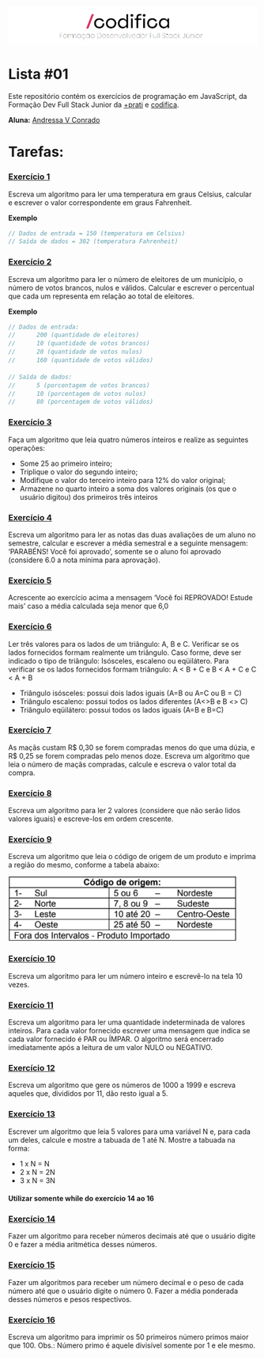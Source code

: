 ![Logo](./img/img.png)

# Lista #01

Este repositório contém os exercícios de programação em JavaScript, da Formação Dev Full Stack Junior da [+prati](https://www.maisprati.com.br/) e [codifica](https://www.codificaedu.com.br/).

**Aluna:** [Andressa V Conrado](https://www.github.com/Andressavcon)

# Tarefas:

### [Exercício 1](./exercicios/exercicio1.js)

Escreva um algoritmo para ler uma temperatura em graus Celsius, calcular e escrever o valor correspondente em graus Fahrenheit.

**Exemplo**

```javascript
// Dados de entrada = 150 (temperatura em Celsius)
// Saída de dados = 302 (temperatura Fahrenheit)
```

### [Exercício 2](./exercicios/exercicio2.js)

Escreva um algoritmo para ler o número de eleitores de um município, o número de votos brancos, nulos e válidos. Calcular e escrever o percentual que cada um representa em relação ao total de eleitores.

**Exemplo**

```javascript
// Dados de entrada:
//      200 (quantidade de eleitores)
//      10 (quantidade de votos brancos)
//      20 (quantidade de votos nulos)
//      160 (quantidade de votos válidos)

// Saída de dados:
//      5 (porcentagem de votos brancos)
//      10 (porcentagem de votos nulos)
//      80 (porcentagem de votos válidos)
```

### [Exercício 3](./exercicios/exercicio3.js)

Faça um algoritmo que leia quatro números inteiros e realize as seguintes operações:

- Some 25 ao primeiro inteiro;
- Triplique o valor do segundo inteiro;
- Modifique o valor do terceiro inteiro para 12% do valor original;
- Armazene no quarto inteiro a soma dos valores originais (os que o usuário digitou) dos primeiros três inteiros

### [Exercício 4](./exercicios/exercicio4.js)

Escreva um algoritmo para ler as notas das duas avaliações de um aluno no semestre, calcular e escrever a média semestral e a seguinte mensagem: ‘PARABÉNS! Você foi aprovado’, somente se o aluno foi aprovado (considere 6.0 a nota mínima para aprovação).

### [Exercício 5](./exercicios/exercicio5.js)

Acrescente ao exercício acima a mensagem ‘Você foi REPROVADO! Estude mais’ caso a média calculada seja menor que 6,0

### [Exercício 6](./exercicios/exercicio6.js)

Ler três valores para os lados de um triângulo: A, B e C. Verificar se os lados fornecidos formam realmente um triângulo. Caso forme, deve ser indicado o tipo de triângulo: Isósceles, escaleno ou eqüilátero. Para verificar se os lados fornecidos formam triângulo: A < B + C e B < A + C e C < A + B

- Triângulo isósceles: possui dois lados iguais (A=B ou A=C ou B = C)
- Triângulo escaleno: possui todos os lados diferentes (A<>B e B <> C)
- Triângulo eqüilátero: possui todos os lados iguais (A=B e B=C)

### [Exercício 7](./exercicios/exercicio7.js)

As maçãs custam R$ 0,30 se forem compradas menos do que uma dúzia, e R$ 0,25 se forem compradas pelo menos doze. Escreva um algoritmo que leia o número de maçãs compradas, calcule e escreva o valor total da compra.

### [Exercício 8](./exercicios/exercicio8.js)

Escreva um algoritmo para ler 2 valores (considere que não serão lidos valores iguais) e escreve-los em ordem crescente.

### [Exercício 9](./exercicios/exercicio9.js)

Escreva um algoritmo que leia o código de origem de um produto e imprima a região do mesmo, conforme a tabela abaixo:

![Tabela](./img/ex9.png)

### [Exercício 10](./exercicios/exercicio10.js)

Escreva um algoritmo para ler um número inteiro e escrevê-lo na tela 10 vezes.

### [Exercício 11](./exercicios/exercicio11.js)

Escreva um algoritmo para ler uma quantidade indeterminada de valores inteiros. Para cada valor fornecido escrever uma mensagem que indica se cada valor fornecido é PAR ou ÍMPAR. O algoritmo será encerrado imediatamente após a leitura de um valor NULO ou NEGATIVO.

### [Exercício 12](./exercicios/exercicio12.js)

Escreva um algoritmo que gere os números de 1000 a 1999 e escreva aqueles que, divididos por 11, dão resto igual a 5.

### [Exercício 13](./exercicios/exercicio13.js)

Escrever um algoritmo que leia 5 valores para uma variável N e, para cada um deles, calcule e mostre a tabuada de 1 até N. Mostre a tabuada na forma:

- 1 x N = N
- 2 x N = 2N
- 3 x N = 3N

#### Utilizar somente while do exercício 14 ao 16

### [Exercício 14](./exercicios/exercicio14.js)

Fazer um algoritmo para receber números decimais até que o usuário digite 0 e fazer a média aritmética desses números.

### [Exercício 15](./exercicios/exercicio15.js)

Fazer um algoritmos para receber um número decimal e o peso de cada número até que o usuário digite o número 0. Fazer a média ponderada desses números e pesos respectivos.

### [Exercício 16](./exercicios/exercicio16.js)

Escreva um algoritmo para imprimir os 50 primeiros número primos maior que 100. Obs.: Número primo é aquele divisível somente por 1 e ele mesmo.
